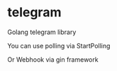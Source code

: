 # telegram
Golang telegram library

You can use polling via StartPolling

Or Webhook via gin framework